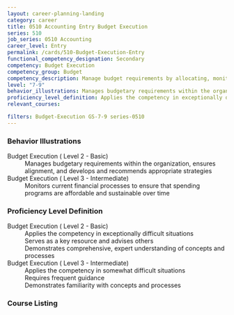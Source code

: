 ```yaml
---
layout: career-planning-landing
category: career
title: 0510 Accounting Entry Budget Execution
series: 510
job_series: 0510 Accounting
career_level: Entry
permalink: /cards/510-Budget-Execution-Entry
functional_competency_designation: Secondary
competency: Budget Execution
competency_group: Budget
competency_description: Manage budget requirements by allocating, monitoring and analyzing budgets in compliance with statutory/regulatory guidance.
level: "7-9"
behavior_illustrations: Manages budgetary requirements within the organization, ensures alignment, and develops and recommends appropriate strategies ? Monitors current financial processes to ensure that spending programs are affordable and sustainable over time
proficiency_level_definition: Applies the competency in exceptionally difficult situations ? Serves as a key resource and advises others ? Demonstrates comprehensive, expert understanding of concepts and processes ? Applies the competency in somewhat difficult situations ? Requires frequent guidance ? Demonstrates familiarity with concepts and processes
relevant_courses: 

filters: Budget-Execution GS-7-9 series-0510
---
```


<div class="card-content-column behavior">
  <h3>Behavior Illustrations</h3>
  <dl><dt>Budget Execution ( Level 2 - Basic)</dt><dd>Manages budgetary requirements within the organization, ensures alignment, and develops and recommends appropriate strategies</dd><dt>Budget Execution ( Level 3 - Intermediate)</dt><dd>Monitors current financial processes to ensure that spending programs are affordable and sustainable over time</dd></dl>
</div>
<div class="card-content-column prof-level">
  <h3>Proficiency Level Definition</h3>
  <dl><dt>Budget Execution ( Level 2 - Basic)</dt><dd>Applies the competency in exceptionally difficult situations </dd><dd> Serves as a key resource and advises others </dd><dd> Demonstrates comprehensive, expert understanding of concepts and processes</dd><dt>Budget Execution ( Level 3 - Intermediate)</dt><dd>Applies the competency in somewhat difficult situations </dd><dd> Requires frequent guidance </dd><dd> Demonstrates familiarity with concepts and processes</dd></dl>
</div>
<div class="card-content-column">
  <h3>Course Listing</h3>
  <ul>
  
  </ul>
</div>